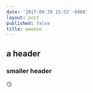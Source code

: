 ```yaml
---
date: '2017-09-29 15:52 -0400'
layout: post
published: false
title: wooooo
---
```

## a header 

### smaller header 

:smirk: 